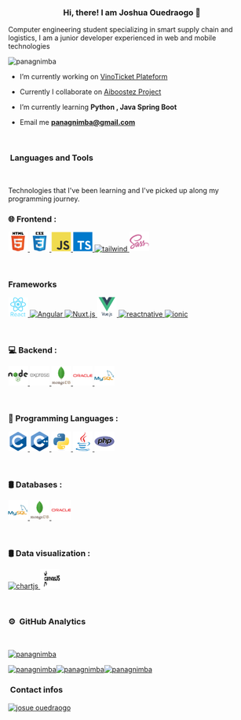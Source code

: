 <div align="center">
  <h3>
    Hi, there! I am Joshua Ouedraogo 👋
  </h3>
</div>

<span align="center">Computer engineering student specializing in smart supply chain and logistics, I am a junior developer experienced in web and mobile technologies</span>

<p align="left"> 
  <img src="https://komarev.com/ghpvc/?username=panagnimba&label=Profile%20views&color=0e75b6&style=flat"
    alt="panagnimba" /> 
</p>


- I’m currently working on [VinoTicket Plateform](https://www.vinoticket.com/)

- Currently I collaborate on [Aiboostez Project](https://aiboostez.com/)

- I’m currently learning **Python , Java Spring Boot**


- Email me **panagnimba@gmail.com**

<br/>

### &nbsp;Languages and Tools 
<br/>

Technologies that I've been learning and I've picked up along my programming journey.


### 🌐 Frontend :

<p align="left">
  <a href="https://www.w3schools.com/html/" target="_blank" rel="noreferrer">
    <img src="https://raw.githubusercontent.com/devicons/devicon/master/icons/html5/html5-original-wordmark.svg"
      alt="HTML5" width="40" height="40" />
  </a>
  <a href="https://www.w3schools.com/css/" target="_blank" rel="noreferrer">
    <img src="https://raw.githubusercontent.com/devicons/devicon/master/icons/css3/css3-original-wordmark.svg"
      alt="CSS3" width="40" height="40" />
  </a>
  <a href="https://developer.mozilla.org/en-US/docs/Web/JavaScript" target="_blank" rel="noreferrer"> <img
      src="https://raw.githubusercontent.com/devicons/devicon/master/icons/javascript/javascript-original.svg"
      alt="JavaScript" width="40" height="40" />
  </a>
  <a href="https://www.typescriptlang.org/" target="_blank" rel="noreferrer">
    <img src="https://raw.githubusercontent.com/devicons/devicon/master/icons/typescript/typescript-original.svg"
      alt="typescript" width="40" height="40" />
  </a>
  <a href="https://tailwindcss.com/" target="_blank" rel="noreferrer">
    <img src="https://www.vectorlogo.zone/logos/tailwindcss/tailwindcss-icon.svg" alt="tailwind" width="40"
      height="40" />
  </a>
  <a href="https://sass-lang.com" target="_blank" rel="noreferrer">
    <img src="https://raw.githubusercontent.com/devicons/devicon/master/icons/sass/sass-original.svg" alt="sass"
      width="40" height="40" />
  </a>
</p>

<br/>

### Frameworks

<p align="left">
   <a href="https://www.reactjs.org/" target="_blank" rel="noreferrer">
    <img src="https://raw.githubusercontent.com/devicons/devicon/master/icons/react/react-original-wordmark.svg"
      alt="React" width="40" height="40" />
  </a>

  <a href="https://www.angular.io/" target="_blank" rel="noreferrer">
    <img src="https://angular.io/assets/images/logos/angular/angular.svg" alt="Angular" width="40" height="40" />
  </a>
  <a href="https://nuxt.com/" target="_blank" rel="noreferrer">
    <img src="https://www.vectorlogo.zone/logos/nuxtjs/nuxtjs-icon.svg" alt="Nuxt.js" width="40" height="40" />
  </a>
  <a href="https://vuejs.org/" target="_blank" rel="noreferrer">
    <img src="https://raw.githubusercontent.com/devicons/devicon/master/icons/vuejs/vuejs-original-wordmark.svg"
      alt="Vue.js" width="40" height="40" />
  </a>
  <a href="https://reactnative.dev/" target="_blank" rel="noreferrer">
    <img src="https://reactnative.dev/img/header_logo.svg" alt="reactnative" width="40" height="40" />
  </a>
  <a href="https://ionicframework.com" target="_blank" rel="noreferrer">
    <img src="https://upload.wikimedia.org/wikipedia/commons/d/d1/Ionic_Logo.svg" alt="ionic" width="40" height="40" />
  </a>

</p>

<br/>

### 💻 Backend :

<p align="left">
  <a href="https://nodejs.org/" target="_blank" rel="noreferrer"> <img
      src="https://raw.githubusercontent.com/devicons/devicon/master/icons/nodejs/nodejs-original-wordmark.svg"
      alt="Node.js" width="40" height="40" /> </a>
  <a href="https://expressjs.com/" target="_blank" rel="noreferrer"> <img
      src="https://raw.githubusercontent.com/devicons/devicon/master/icons/express/express-original-wordmark.svg"
      alt="Express.js" width="40" height="40" /> </a>
  <a href="https://www.mongodb.com/" target="_blank" rel="noreferrer"> <img
      src="https://raw.githubusercontent.com/devicons/devicon/master/icons/mongodb/mongodb-original-wordmark.svg"
      alt="MongoDB" width="40" height="40" /> 
  </a>
  <a href="https://www.oracle.com/database/" target="_blank" rel="noreferrer"> <img
      src="https://raw.githubusercontent.com/devicons/devicon/master/icons/oracle/oracle-original.svg" alt="Oracle"
      width="40" height="40" /> 
  </a>
  <a href="https://www.mysql.com/" target="_blank" rel="noreferrer"> 
    <img
      src="https://raw.githubusercontent.com/devicons/devicon/master/icons/mysql/mysql-original-wordmark.svg"
      alt="MySQL" width="40" height="40" /> 
  </a>
  
</p>

<br/>

### 🚀 Programming Languages :

<p align="left">
  <a href="https://www.cprogramming.com/" target="_blank" rel="noreferrer">
    <img src="https://raw.githubusercontent.com/devicons/devicon/master/icons/c/c-original.svg" alt="c" width="40"
      height="40" />
  </a>
  <a href="https://www.w3schools.com/cpp/" target="_blank" rel="noreferrer">
    <img src="https://raw.githubusercontent.com/devicons/devicon/master/icons/cplusplus/cplusplus-original.svg"
      alt="cplusplus" width="40" height="40" />
  </a>
  <a href="https://www.python.org/" target="_blank" rel="noreferrer">
    <img src="https://raw.githubusercontent.com/devicons/devicon/master/icons/python/python-original.svg" alt="Python"
      width="40" height="40" />
  </a>
  <a href="https://www.java.com" target="_blank" rel="noreferrer">
    <img src="https://raw.githubusercontent.com/devicons/devicon/master/icons/java/java-original.svg" alt="java"
      width="40" height="40" />
  </a>
  <a href="https://www.php.net/" target="_blank" rel="noreferrer"> <img
      src="https://raw.githubusercontent.com/devicons/devicon/master/icons/php/php-original.svg" alt="PHP" width="40"
      height="40" /> </a>
</p>

<br/>

### 🛢️ Databases :

<p align="left">
  <a href="https://www.mysql.com/" target="_blank" rel="noreferrer"> <img
      src="https://raw.githubusercontent.com/devicons/devicon/master/icons/mysql/mysql-original-wordmark.svg"
      alt="MySQL" width="40" height="40" /> 
  </a>
  <a href="https://www.mongodb.com/" target="_blank" rel="noreferrer"> <img
      src="https://raw.githubusercontent.com/devicons/devicon/master/icons/mongodb/mongodb-original-wordmark.svg"
      alt="MongoDB" width="40" height="40" /> </a>
  <a href="https://www.oracle.com/database/" target="_blank" rel="noreferrer"> <img
      src="https://raw.githubusercontent.com/devicons/devicon/master/icons/oracle/oracle-original.svg" alt="Oracle"
      width="40" height="40" /> </a>
</p>

<br/>

### 🛢️ Data visualization :

<p align="left">
  <a href="https://www.chartjs.org" target="_blank" rel="noreferrer">
    <img src="https://www.chartjs.org/media/logo-title.svg" alt="chartjs" width="40" height="40"/>
  </a>
  <a href="https://canvasjs.com" target="_blank" rel="noreferrer">
    <img src="https://raw.githubusercontent.com/Hardik0307/Hardik0307/master/assets/canvasjs-charts.svg" alt="canvasjs" width="40" height="40"/>
  </a>
</p>


<br/>

### ⚙ &nbsp;GitHub Analytics
<br />
<p align="left"> 
  <a href="https://github-profile-trophy.vercel.app/?username=panagnimba&theme=algolia">
  <img
      src="https://github-profile-trophy.vercel.app/?username=panagnimba&theme=algolia" alt="panagnimba" />
  </a> 
</p>
<p align="left">
  <a href="https://github.com/panagnimba" width="100%" style="display:flex;">
    <img
      src="https://github-readme-stats-eight-theta.vercel.app/api?username=panagnimba&show_icons=true&locale=en&theme=algolia&include_all_commits=true&count_private=true"
      alt="panagnimba" />
    <img src="https://github-readme-streak-stats.herokuapp.com/?user=panagnimba&theme=algolia" alt="panagnimba" />
    <img
      src="https://github-readme-stats.vercel.app/api/top-langs?username=panagnimba&show_icons=true&locale=en&layout=compact&theme=algolia"
      alt="panagnimba" />
  </a>
</p>

<h3 align="left">&nbsp;Contact infos</h3>
<p align="left">
  <a href="https://linkedin.com/in/josue ouedraogo" target="blank"><img align="center"
      src="https://raw.githubusercontent.com/rahuldkjain/github-profile-readme-generator/master/src/images/icons/Social/linked-in-alt.svg"
      alt="josue ouedraogo" height="30" width="40" /></a>
</p>
